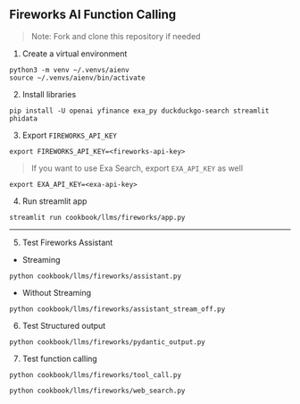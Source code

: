 ## Fireworks AI Function Calling

> Note: Fork and clone this repository if needed

1. Create a virtual environment

```shell
python3 -m venv ~/.venvs/aienv
source ~/.venvs/aienv/bin/activate
```

2. Install libraries

```shell
pip install -U openai yfinance exa_py duckduckgo-search streamlit phidata
```

3. Export `FIREWORKS_API_KEY`

```text
export FIREWORKS_API_KEY=<fireworks-api-key>
```

> If you want to use Exa Search, export `EXA_API_KEY` as well

```text
export EXA_API_KEY=<exa-api-key>
```

4. Run streamlit app

```shell
streamlit run cookbook/llms/fireworks/app.py
```

---

5. Test Fireworks Assistant

- Streaming

```shell
python cookbook/llms/fireworks/assistant.py
```

- Without Streaming

```shell
python cookbook/llms/fireworks/assistant_stream_off.py
```

6. Test Structured output

```shell
python cookbook/llms/fireworks/pydantic_output.py
```

7. Test function calling

```shell
python cookbook/llms/fireworks/tool_call.py
```

```shell
python cookbook/llms/fireworks/web_search.py
```
